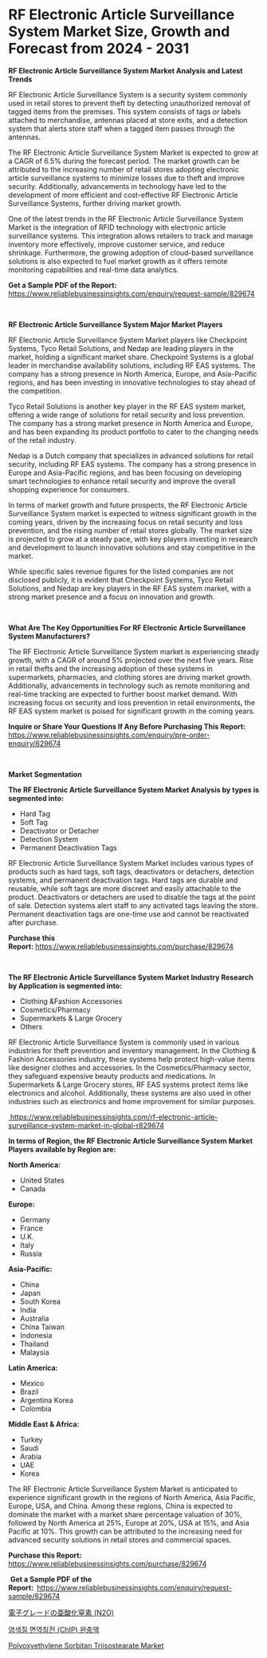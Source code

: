 <p><h1>RF Electronic Article Surveillance System Market Size, Growth and Forecast from 2024 - 2031</h1></p><p><strong>RF Electronic Article Surveillance System Market Analysis and Latest Trends</strong></p>
<p><p>RF Electronic Article Surveillance System is a security system commonly used in retail stores to prevent theft by detecting unauthorized removal of tagged items from the premises. This system consists of tags or labels attached to merchandise, antennas placed at store exits, and a detection system that alerts store staff when a tagged item passes through the antennas.</p><p>The RF Electronic Article Surveillance System Market is expected to grow at a CAGR of 6.5% during the forecast period. The market growth can be attributed to the increasing number of retail stores adopting electronic article surveillance systems to minimize losses due to theft and improve security. Additionally, advancements in technology have led to the development of more efficient and cost-effective RF Electronic Article Surveillance Systems, further driving market growth.</p><p>One of the latest trends in the RF Electronic Article Surveillance System Market is the integration of RFID technology with electronic article surveillance systems. This integration allows retailers to track and manage inventory more effectively, improve customer service, and reduce shrinkage. Furthermore, the growing adoption of cloud-based surveillance solutions is also expected to fuel market growth as it offers remote monitoring capabilities and real-time data analytics.</p></p>
<p><strong>Get a Sample PDF of the Report:&nbsp;</strong> <a href="https://www.reliablebusinessinsights.com/enquiry/request-sample/829674">https://www.reliablebusinessinsights.com/enquiry/request-sample/829674</a></p>
<p>&nbsp;</p>
<p><strong>RF Electronic Article Surveillance System Major Market Players</strong></p>
<p><p>RF Electronic Article Surveillance System Market players like Checkpoint Systems, Tyco Retail Solutions, and Nedap are leading players in the market, holding a significant market share. Checkpoint Systems is a global leader in merchandise availability solutions, including RF EAS systems. The company has a strong presence in North America, Europe, and Asia-Pacific regions, and has been investing in innovative technologies to stay ahead of the competition.</p><p>Tyco Retail Solutions is another key player in the RF EAS system market, offering a wide range of solutions for retail security and loss prevention. The company has a strong market presence in North America and Europe, and has been expanding its product portfolio to cater to the changing needs of the retail industry.</p><p>Nedap is a Dutch company that specializes in advanced solutions for retail security, including RF EAS systems. The company has a strong presence in Europe and Asia-Pacific regions, and has been focusing on developing smart technologies to enhance retail security and improve the overall shopping experience for consumers.</p><p>In terms of market growth and future prospects, the RF Electronic Article Surveillance System market is expected to witness significant growth in the coming years, driven by the increasing focus on retail security and loss prevention, and the rising number of retail stores globally. The market size is projected to grow at a steady pace, with key players investing in research and development to launch innovative solutions and stay competitive in the market.</p><p>While specific sales revenue figures for the listed companies are not disclosed publicly, it is evident that Checkpoint Systems, Tyco Retail Solutions, and Nedap are key players in the RF EAS system market, with a strong market presence and a focus on innovation and growth.</p></p>
<p>&nbsp;</p>
<p><strong>What Are The Key Opportunities For RF Electronic Article Surveillance System Manufacturers?</strong></p>
<p><p>The RF Electronic Article Surveillance System market is experiencing steady growth, with a CAGR of around 5% projected over the next five years. Rise in retail thefts and the increasing adoption of these systems in supermarkets, pharmacies, and clothing stores are driving market growth. Additionally, advancements in technology such as remote monitoring and real-time tracking are expected to further boost market demand. With increasing focus on security and loss prevention in retail environments, the RF EAS system market is poised for significant growth in the coming years.</p></p>
<p><strong>Inquire or Share Your Questions If Any Before Purchasing This Report:</strong> <a href="https://www.reliablebusinessinsights.com/enquiry/pre-order-enquiry/829674">https://www.reliablebusinessinsights.com/enquiry/pre-order-enquiry/829674</a></p>
<p>&nbsp;</p>
<p><strong>Market Segmentation</strong></p>
<p><strong>The RF Electronic Article Surveillance System Market Analysis by types is segmented into:</strong></p>
<p><ul><li>Hard Tag</li><li>Soft Tag</li><li>Deactivator or Detacher</li><li>Detection System</li><li>Permanent Deactivation Tags</li></ul></p>
<p><p>RF Electronic Article Surveillance System Market includes various types of products such as hard tags, soft tags, deactivators or detachers, detection systems, and permanent deactivation tags. Hard tags are durable and reusable, while soft tags are more discreet and easily attachable to the product. Deactivators or detachers are used to disable the tags at the point of sale. Detection systems alert staff to any activated tags leaving the store. Permanent deactivation tags are one-time use and cannot be reactivated after purchase.</p></p>
<p><strong>Purchase this Report:&nbsp;</strong><a href="https://www.reliablebusinessinsights.com/purchase/829674">https://www.reliablebusinessinsights.com/purchase/829674</a></p>
<p>&nbsp;</p>
<p><strong>The RF Electronic Article Surveillance System Market Industry Research by Application is segmented into:</strong></p>
<p><ul><li>Clothing &Fashion Accessories</li><li>Cosmetics/Pharmacy</li><li>Supermarkets & Large Grocery</li><li>Others</li></ul></p>
<p><p>RF Electronic Article Surveillance System is commonly used in various industries for theft prevention and inventory management. In the Clothing & Fashion Accessories industry, these systems help protect high-value items like designer clothes and accessories. In the Cosmetics/Pharmacy sector, they safeguard expensive beauty products and medications. In Supermarkets & Large Grocery stores, RF EAS systems protect items like electronics and alcohol. Additionally, these systems are also used in other industries such as electronics and home improvement for similar purposes.</p></p>
<p><a href="https://www.reliablebusinessinsights.com/rf-electronic-article-surveillance-system-market-in-global-r829674">&nbsp;https://www.reliablebusinessinsights.com/rf-electronic-article-surveillance-system-market-in-global-r829674</a></p>
<p><strong>In terms of Region, the RF Electronic Article Surveillance System Market Players available by Region are:</strong></p>
<p>
    <p> <strong> North America: </strong>
        <ul>
            <li>United States</li>
            <li>Canada</li>
        </ul>
        </p> 
    <p> <strong> Europe: </strong>
        <ul>
            <li>Germany</li>
            <li>France</li>
            <li>U.K.</li>
            <li>Italy</li>
            <li>Russia</li>
        </ul>
        </p> 
    <p> <strong> Asia-Pacific: </strong>
        <ul>
            <li>China</li>
            <li>Japan</li>
            <li>South Korea</li>
            <li>India</li>
            <li>Australia</li>
            <li>China Taiwan</li>
            <li>Indonesia</li>
            <li>Thailand</li>
            <li>Malaysia</li>
        </ul>
        </p> 
    <p> <strong> Latin America: </strong>
        <ul>
            <li>Mexico</li>
            <li>Brazil</li>
            <li>Argentina Korea</li>
            <li>Colombia</li>
        </ul>
        </p> 
    <p> <strong> Middle East & Africa: </strong>
        <ul>
            <li>Turkey</li>
            <li>Saudi</li>
            <li>Arabia</li>
            <li>UAE</li>
            <li>Korea</li>
        </ul>
    </p>
    </p>
<p><p>The RF Electronic Article Surveillance System Market is anticipated to experience significant growth in the regions of North America, Asia Pacific, Europe, USA, and China. Among these regions, China is expected to dominate the market with a market share percentage valuation of 30%, followed by North America at 25%, Europe at 20%, USA at 15%, and Asia Pacific at 10%. This growth can be attributed to the increasing need for advanced security solutions in retail stores and commercial spaces.</p></p>
<p><strong>Purchase this Report: </strong><a href="https://www.reliablebusinessinsights.com/purchase/829674">https://www.reliablebusinessinsights.com/purchase/829674</a></p>
<p>&nbsp;<strong>Get a Sample PDF of the Report:&nbsp;&nbsp;</strong><a href="https://www.reliablebusinessinsights.com/enquiry/request-sample/829674">https://www.reliablebusinessinsights.com/enquiry/request-sample/829674</a></p>
<p><strong></strong></p>
<p><p><a href="https://medium.com/@kelscdowell78456/%E7%AA%92%E7%B4%A0%E9%85%B8%E5%8C%96%E7%89%A9-n2o-%E3%81%AE%E9%9B%BB%E5%AD%90%E3%82%B0%E3%83%AC%E3%83%BC%E3%83%89%E5%B8%82%E5%A0%B4%E8%AA%BF%E6%9F%BB%E3%83%AC%E3%83%9D%E3%83%BC%E3%83%88-%E3%81%9D%E3%81%AE%E6%AD%B4%E5%8F%B2%E3%81%A82024%E5%B9%B4%E3%81%8B%E3%82%892031%E5%B9%B4%E3%81%BE%E3%81%A7%E3%81%AE%E4%BA%88%E6%B8%AC-769d8064e286">電子グレードの亜酸化窒素 (N2O)</a></p><p><a href="https://github.com/airdroplover110/Market-Research-Report-List-1/blob/main/640571797829.md">염색질 면역침전 (ChIP) 완충액</a></p><p><a href="https://view.publitas.com/reportprime-1/polyoxyethylene-sorbitan-triisostearate-market-analysis-report-trends-growth-drivers-and-forecasts-2024-2031/">Polyoxyethylene Sorbitan Triisostearate Market</a></p></p>